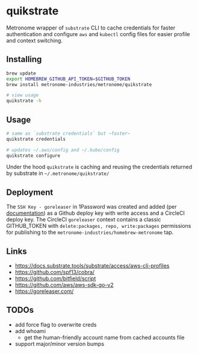 # quikstrate

Metronome wrapper of `substrate` CLI to cache credentials for faster authentication and configure `aws` and `kubectl` config files for easier profile and context switching.

## Installing

```bash
brew update
export HOMEBREW_GITHUB_API_TOKEN=$GITHUB_TOKEN
brew install metronome-industries/metronome/quikstrate

# view usage
quikstrate -h
```

## Usage

```bash
# same as `substrate credentials` but ~faster~
quikstrate credentials

# updates ~/.aws/config and ~/.kube/config
quikstrate configure
```

Under the hood `quikstrate` is caching and reusing the credentials returned by substrate in `~/.metronome/quikstrate/`

## Deployment

The `SSH Key - goreleaser` in 1Password was created and added (per [documentation](https://circleci.com/docs/github-integration/#create-additional-github-ssh-keys)) as a Github deploy key with write access and a CircleCI deploy key.  The CircleCI `goreleaser` context contains a classic GITHUB_TOKEN with `delete:packages, repo, write:packages` permissions
for publishing to the `metronome-industries/homebrew-metronome` tap.

## Links

* <https://docs.substrate.tools/substrate/access/aws-cli-profiles>
* <https://github.com/spf13/cobra/>
* <https://github.com/bitfield/script>
* <https://github.com/aws/aws-sdk-go-v2>
* <https://goreleaser.com/>

## TODOs

* add force flag to overwrite creds
* add whoami
  * get the human-friendly account name from cached accounts file
* support major/minor version bumps
